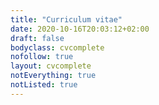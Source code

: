 ```yaml
---
title: "Curriculum vitae"
date: 2020-10-16T20:03:12+02:00
draft: false
bodyclass: cvcomplete
nofollow: true
layout: cvcomplete
notEverything: true
notListed: true
---
```

